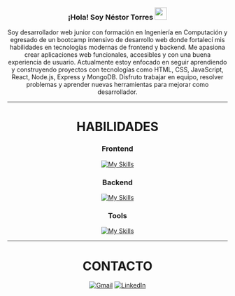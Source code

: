 <h3 align="center">
  ¡Hola! Soy Néstor Torres
  <img src="https://media.giphy.com/media/hvRJCLFzcasrR4ia7z/giphy.gif" width="28">
</h3>

<div align=center>
Soy desarrollador web junior con formación en Ingeniería en Computación y egresado de un bootcamp intensivo de desarrollo web donde fortalecí mis habilidades en tecnologías modernas de frontend y backend. Me apasiona crear aplicaciones web funcionales, accesibles y con una buena experiencia de usuario.
Actualmente estoy enfocado en seguir aprendiendo y construyendo proyectos con tecnologías como HTML, CSS, JavaScript, React, Node.js, Express y MongoDB. Disfruto trabajar en equipo, resolver problemas y aprender nuevas herramientas para mejorar como desarrollador.
</div>

----

<div align=center>
<h1>HABILIDADES</h1>

### Frontend
[![My Skills](https://skillicons.dev/icons?i=html,css,tailwind,js,react,vite,webpack)](https://skillicons.dev)



### Backend
[![My Skills](https://skillicons.dev/icons?i=nodejs,express,mongodb)](https://skillicons.dev)


### Tools
[![My Skills](https://skillicons.dev/icons?i=vscode,git,github,npm,postman)](https://skillicons.dev)



---

<div align="center">
<h1>CONTACTO</h1>
<a href="mailto:nestorreswd@gmail.com"><img alt="Gmail" src="https://img.shields.io/badge/Gmail-D14836?style=for-the-badge&logo=gmail&logoColor=white" /></a>
<a href="https://www.linkedin.com/in/nestorreswd/">
  <img alt="LinkedIn" src="https://img.shields.io/badge/linkedin-%230077B5.svg?style=for-the-badge&logo=linkedin&logoColor=white" />
</a>

</a>
</div>

